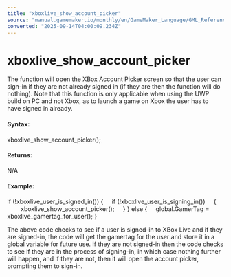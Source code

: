 ```yaml
---
title: "xboxlive_show_account_picker"
source: "manual.gamemaker.io/monthly/en/GameMaker_Language/GML_Reference/UWP_And_XBox_Live/Users_And_Accounts/xboxlive_show_account_picker.htm"
converted: "2025-09-14T04:00:09.234Z"
---
```


# xboxlive\_show\_account\_picker

The function will open the XBox Account Picker screen so that the user can sign-in if they are not already signed in (if they are then the function will do nothing). Note that this function is only applicable when using the UWP build on PC and not Xbox, as to launch a game on Xbox the user has to have signed in already.

#### Syntax:

xboxlive\_show\_account\_picker();

#### Returns:

N/A

#### Example:

if (!xboxlive\_user\_is\_signed\_in())
{
    if (!xboxlive\_user\_is\_signing\_in())
    {
        xboxlive\_show\_account\_picker();
    }
}
else
{
    global.GamerTag = xboxlive\_gamertag\_for\_user();
}

The above code checks to see if a user is signed-in to XBox Live and if they are signed-in, the code will get the gamertag for the user and store it in a global variable for future use. If they are not signed-in then the code checks to see if they are in the process of signing-in, in which case nothing further will happen, and if they are not, then it will open the account picker, prompting them to sign-in.